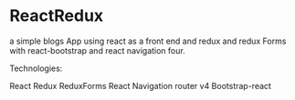 # ReactRedux
a simple blogs App using react as a front end and redux and redux Forms with react-bootstrap and react navigation four.


Technologies: 

React
Redux
ReduxForms
React Navigation router v4 
Bootstrap-react
